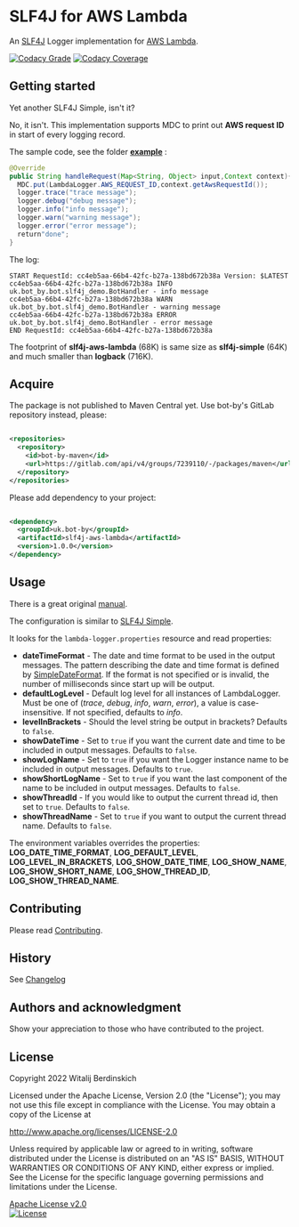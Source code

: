 # SLF4J for AWS Lambda

An [SLF4J][] Logger implementation for [AWS Lambda][lambda].

[![Codacy Grade](https://app.codacy.com/project/badge/Grade/dda626a02daf464c94aa10955a6b8f6b)](https://www.codacy.com/gl/bot-by/slf4j-aws-lambda/dashboard?utm_source=gitlab.com&utm_medium=referral&utm_content=bot-by/slf4j-aws-lambda&utm_campaign=Badge_Grade)
[![Codacy Coverage](https://app.codacy.com/project/badge/Coverage/dda626a02daf464c94aa10955a6b8f6b)](https://www.codacy.com/gl/bot-by/slf4j-aws-lambda/dashboard?utm_source=gitlab.com&utm_medium=referral&utm_content=bot-by/slf4j-aws-lambda&utm_campaign=Badge_Coverage)

## Getting started

Yet another SLF4J Simple, isn't it?

No, it isn't. This implementation supports MDC to print out **AWS request ID** in start of every
logging record.

The sample code, see the folder **[example](example)** :

```java
@Override
public String handleRequest(Map<String, Object> input,Context context){
  MDC.put(LambdaLogger.AWS_REQUEST_ID,context.getAwsRequestId());
  logger.trace("trace message");
  logger.debug("debug message");
  logger.info("info message");
  logger.warn("warning message");
  logger.error("error message");
  return"done";
}
```

The log:

```log
START RequestId: cc4eb5aa-66b4-42fc-b27a-138bd672b38a Version: $LATEST
cc4eb5aa-66b4-42fc-b27a-138bd672b38a INFO uk.bot_by.bot.slf4j_demo.BotHandler - info message
cc4eb5aa-66b4-42fc-b27a-138bd672b38a WARN uk.bot_by.bot.slf4j_demo.BotHandler - warning message
cc4eb5aa-66b4-42fc-b27a-138bd672b38a ERROR uk.bot_by.bot.slf4j_demo.BotHandler - error message
END RequestId: cc4eb5aa-66b4-42fc-b27a-138bd672b38a
```

The footprint of **slf4j-aws-lambda** (68K) is same size as **slf4j-simple** (64K) and much smaller
than **logback** (716K).

## Acquire

The package is not published to Maven Central yet.
Use bot-by's GitLab repository instead, please:

```xml

<repositories>
  <repository>
    <id>bot-by-maven</id>
    <url>https://gitlab.com/api/v4/groups/7239110/-/packages/maven</url>
  </repository>
</repositories>
```

Please add dependency to your project:

```xml

<dependency>
  <groupId>uk.bot-by</groupId>
  <artifactId>slf4j-aws-lambda</artifactId>
  <version>1.0.0</version>
</dependency>
```

## Usage

There is a great original [manual][manual].

The configuration is similar to [SLF4J Simple][slf4j-simple].

It looks for the `lambda-logger.properties` resource and read properties:

* **dateTimeFormat** - The date and time format to be used in the output messages. The pattern
  describing the date and time format is defined by [SimpleDateFormat][]. If the format is not
  specified or is invalid, the number of milliseconds since start up will be output.
* **defaultLogLevel** - Default log level for all instances of LambdaLogger.
  Must be one of (_trace_, _debug_, _info_, _warn_, _error_), a value is case-insensitive.
  If not specified, defaults to _info_.
* **levelInBrackets** - Should the level string be output in brackets? Defaults to `false`.
* **showDateTime** - Set to `true` if you want the current date and time to be included in output
  messages. Defaults to `false`.
* **showLogName** - Set to `true` if you want the Logger instance name to be included in output
  messages. Defaults to `true`.
* **showShortLogName** - Set to `true` if you want the last component of the name to be included in
  output messages. Defaults to `false`.
* **showThreadId** - If you would like to output the current thread id, then set to `true`.
  Defaults to `false`.
* **showThreadName** - Set to `true` if you want to output the current thread name.
  Defaults to `false`.

The environment variables overrides the properties: **LOG_DATE_TIME_FORMAT**, **LOG_DEFAULT_LEVEL**,
**LOG_LEVEL_IN_BRACKETS**, **LOG_SHOW_DATE_TIME**, **LOG_SHOW_NAME**, **LOG_SHOW_SHORT_NAME**,
**LOG_SHOW_THREAD_ID**, **LOG_SHOW_THREAD_NAME**.

## Contributing

Please read [Contributing](contributing.md).

## History

See [Changelog](changelog.md)

## Authors and acknowledgment

Show your appreciation to those who have contributed to the project.

## License

Copyright 2022 Witalij Berdinskich

Licensed under the Apache License, Version 2.0 (the "License");
you may not use this file except in compliance with the License.
You may obtain a copy of the License at

http://www.apache.org/licenses/LICENSE-2.0

Unless required by applicable law or agreed to in writing, software
distributed under the License is distributed on an "AS IS" BASIS,
WITHOUT WARRANTIES OR CONDITIONS OF ANY KIND, either express or implied.
See the License for the specific language governing permissions and
limitations under the License.

[Apache License v2.0](LICENSE)  
[![License](https://img.shields.io/badge/license-Apache%202.0-blue.svg?style=flat)](http://www.apache.org/licenses/LICENSE-2.0.html)

[SLF4J]: https://www.slf4j.org/

[lambda]: https://aws.amazon.com/lambda/

[manual]: https://www.slf4j.org/manual.html

[slf4j-simple]: https://www.slf4j.org/api/org/slf4j/simple/SimpleLogger.html

[SimpleDateFormat]: https://docs.oracle.com/en/java/javase/11/docs/api/java.base/java/text/SimpleDateFormat.html
